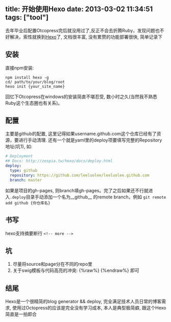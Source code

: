 title: 开始使用Hexo
date: 2013-03-02 11:34:51
tags: ["tool"]
---

去年毕业后配置Otcopress完后就没用过了,反正不会去折腾Ruby，发现问题也不好解决，索性就换到[Hexo](http://zespia.tw/hexo/)了, 文档很丰富, 没有累赘的功能部署很快, 简单记录下

<!-- more -->

## 安装

直接npm安装:

```
npm install hexo -g
cd/ path/to/your/blog/root
hexo init {your_site_name}
```

回忆下Otcopress在windows的安装简直不堪忍受, 数小时之久(当然我不熟悉Ruby这个生态圈也有关系)。

## 配置

主要是github的配置, 这里记得如果username.github.com这个仓库已经有了资源，要进行手动清理. 还有一个就是yaml里的deploy项要填写完整的Repository 地址(坑1), 如:

``` yaml
# Deployment
## Docs: http://zespia.tw/hexo/docs/deploy.html
deploy:
  type: github
  repository: https://github.com/leeluolee/leeluolee.github.com
  branch: master
```

如果是项目的gh-pages, 则branch填gh-pages。完了之后如果还不行就进入`.deploy`目录手动添加一个名为__github__ 的remote branch，例如
`git remote add github {你仓库名}`




## 书写

hexo支持摘要断行 `<!-- more -->`


## 坑

1. 尽量将source和page分在不同的repo里
2. 关于swig模板与代码高亮的冲突: {%raw%} {%endraw%} 即可

## 结尾

Hexo是一个很精简的blog generator && deploy, 完全满足技术人员日常的博客需求, 使用过Octopress的应该是完全没有学习成本, 本人是典型极简癖, 跟这个Hexo简直是一拍即合






